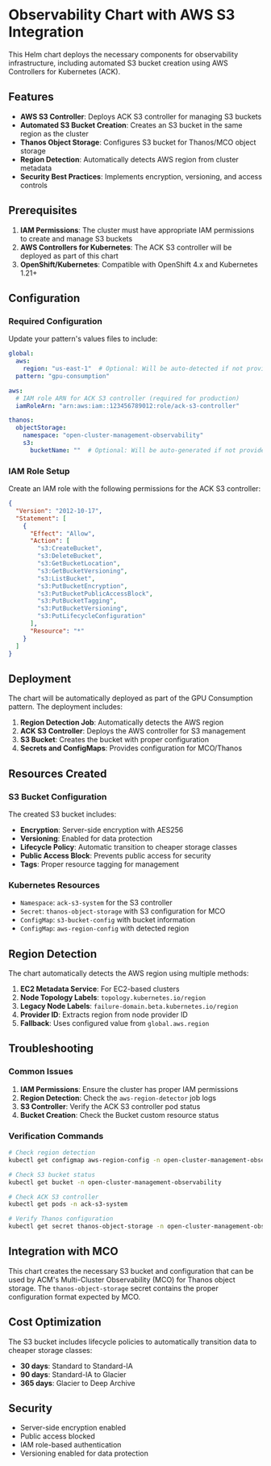 # Observability Chart with AWS S3 Integration

This Helm chart deploys the necessary components for observability infrastructure, including automated S3 bucket creation using AWS Controllers for Kubernetes (ACK).

## Features

- **AWS S3 Controller**: Deploys ACK S3 controller for managing S3 buckets
- **Automated S3 Bucket Creation**: Creates an S3 bucket in the same region as the cluster
- **Thanos Object Storage**: Configures S3 bucket for Thanos/MCO object storage
- **Region Detection**: Automatically detects AWS region from cluster metadata
- **Security Best Practices**: Implements encryption, versioning, and access controls

## Prerequisites

1. **IAM Permissions**: The cluster must have appropriate IAM permissions to create and manage S3 buckets
2. **AWS Controllers for Kubernetes**: The ACK S3 controller will be deployed as part of this chart
3. **OpenShift/Kubernetes**: Compatible with OpenShift 4.x and Kubernetes 1.21+

## Configuration

### Required Configuration

Update your pattern's values files to include:

```yaml
global:
  aws:
    region: "us-east-1"  # Optional: Will be auto-detected if not provided
  pattern: "gpu-consumption"

aws:
  # IAM role ARN for ACK S3 controller (required for production)
  iamRoleArn: "arn:aws:iam::123456789012:role/ack-s3-controller"

thanos:
  objectStorage:
    namespace: "open-cluster-management-observability"
    s3:
      bucketName: ""  # Optional: Will be auto-generated if not provided
```

### IAM Role Setup

Create an IAM role with the following permissions for the ACK S3 controller:

```json
{
  "Version": "2012-10-17",
  "Statement": [
    {
      "Effect": "Allow",
      "Action": [
        "s3:CreateBucket",
        "s3:DeleteBucket",
        "s3:GetBucketLocation",
        "s3:GetBucketVersioning",
        "s3:ListBucket",
        "s3:PutBucketEncryption",
        "s3:PutBucketPublicAccessBlock",
        "s3:PutBucketTagging",
        "s3:PutBucketVersioning",
        "s3:PutLifecycleConfiguration"
      ],
      "Resource": "*"
    }
  ]
}
```

## Deployment

The chart will be automatically deployed as part of the GPU Consumption pattern. The deployment includes:

1. **Region Detection Job**: Automatically detects the AWS region
2. **ACK S3 Controller**: Deploys the AWS controller for S3 management
3. **S3 Bucket**: Creates the bucket with proper configuration
4. **Secrets and ConfigMaps**: Provides configuration for MCO/Thanos

## Resources Created

### S3 Bucket Configuration

The created S3 bucket includes:

- **Encryption**: Server-side encryption with AES256
- **Versioning**: Enabled for data protection
- **Lifecycle Policy**: Automatic transition to cheaper storage classes
- **Public Access Block**: Prevents public access for security
- **Tags**: Proper resource tagging for management

### Kubernetes Resources

- `Namespace`: `ack-s3-system` for the S3 controller
- `Secret`: `thanos-object-storage` with S3 configuration for MCO
- `ConfigMap`: `s3-bucket-config` with bucket information
- `ConfigMap`: `aws-region-config` with detected region

## Region Detection

The chart automatically detects the AWS region using multiple methods:

1. **EC2 Metadata Service**: For EC2-based clusters
2. **Node Topology Labels**: `topology.kubernetes.io/region`
3. **Legacy Node Labels**: `failure-domain.beta.kubernetes.io/region`
4. **Provider ID**: Extracts region from node provider ID
5. **Fallback**: Uses configured value from `global.aws.region`

## Troubleshooting

### Common Issues

1. **IAM Permissions**: Ensure the cluster has proper IAM permissions
2. **Region Detection**: Check the `aws-region-detector` job logs
3. **S3 Controller**: Verify the ACK S3 controller pod status
4. **Bucket Creation**: Check the Bucket custom resource status

### Verification Commands

```bash
# Check region detection
kubectl get configmap aws-region-config -n open-cluster-management-observability -o yaml

# Check S3 bucket status
kubectl get bucket -n open-cluster-management-observability

# Check ACK S3 controller
kubectl get pods -n ack-s3-system

# Verify Thanos configuration
kubectl get secret thanos-object-storage -n open-cluster-management-observability -o yaml
```

## Integration with MCO

This chart creates the necessary S3 bucket and configuration that can be used by ACM's Multi-Cluster Observability (MCO) for Thanos object storage. The `thanos-object-storage` secret contains the proper configuration format expected by MCO.

## Cost Optimization

The S3 bucket includes lifecycle policies to automatically transition data to cheaper storage classes:

- **30 days**: Standard to Standard-IA
- **90 days**: Standard-IA to Glacier
- **365 days**: Glacier to Deep Archive

## Security

- Server-side encryption enabled
- Public access blocked
- IAM role-based authentication
- Versioning enabled for data protection
